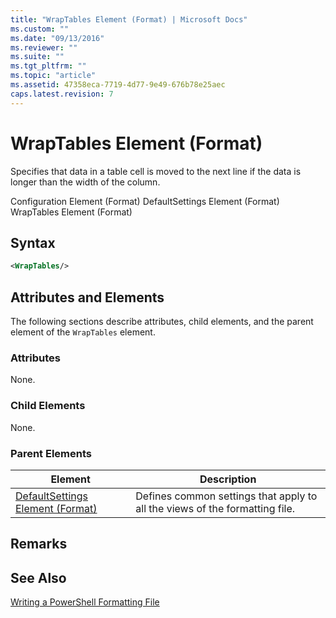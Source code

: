 ```yaml
---
title: "WrapTables Element (Format) | Microsoft Docs"
ms.custom: ""
ms.date: "09/13/2016"
ms.reviewer: ""
ms.suite: ""
ms.tgt_pltfrm: ""
ms.topic: "article"
ms.assetid: 47358eca-7719-4d77-9e49-676b78e25aec
caps.latest.revision: 7
---
```

# WrapTables Element (Format)

Specifies that data in a table cell is moved to the next line if the data is longer than the width of the column.

Configuration Element (Format)
DefaultSettings Element (Format)
WrapTables Element (Format)

## Syntax

```xml
<WrapTables/>
```

## Attributes and Elements

The following sections describe attributes, child elements, and the parent element of the `WrapTables` element.

### Attributes

None.

### Child Elements

None.

### Parent Elements

|Element|Description|
|-------------|-----------------|
|[DefaultSettings Element (Format)](./defaultsettings-element-format.md)|Defines common settings that apply to all the views of the formatting file.|

## Remarks

## See Also

[Writing a PowerShell Formatting File](./writing-a-powershell-formatting-file.md)
